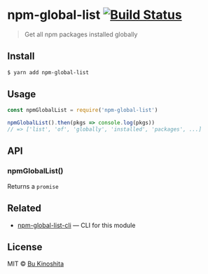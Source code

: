 # npm-global-list [![Build Status](https://travis-ci.org/bukinoshita/npm-global-list.svg?branch=master)](https://travis-ci.org/bukinoshita/npm-global-list)

> Get all npm packages installed globally


## Install

```bash
$ yarn add npm-global-list
```


## Usage

```js
const npmGlobalList = require('npm-global-list')

npmGlobalList().then(pkgs => console.log(pkgs))
// => ['list', 'of', 'globally', 'installed', 'packages', ...]
```


## API

### npmGlobalList()

Returns a `promise`


## Related

- [npm-global-list-cli](https://github.com/bukinoshita/npm-global-list-cli) — CLI for this module


## License

MIT © [Bu Kinoshita](https://bukinoshita.io)
